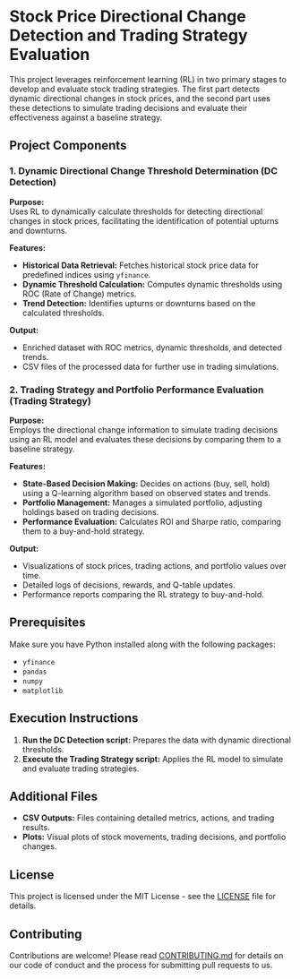 # Stock Price Directional Change Detection and Trading Strategy Evaluation

This project leverages reinforcement learning (RL) in two primary stages to develop and evaluate stock trading strategies. The first part detects dynamic directional changes in stock prices, and the second part uses these detections to simulate trading decisions and evaluate their effectiveness against a baseline strategy.

## Project Components

### 1. Dynamic Directional Change Threshold Determination (DC Detection)

**Purpose:**  
Uses RL to dynamically calculate thresholds for detecting directional changes in stock prices, facilitating the identification of potential upturns and downturns.

**Features:**
- **Historical Data Retrieval:** Fetches historical stock price data for predefined indices using `yfinance`.
- **Dynamic Threshold Calculation:** Computes dynamic thresholds using ROC (Rate of Change) metrics.
- **Trend Detection:** Identifies upturns or downturns based on the calculated thresholds.

**Output:**
- Enriched dataset with ROC metrics, dynamic thresholds, and detected trends.
- CSV files of the processed data for further use in trading simulations.

### 2. Trading Strategy and Portfolio Performance Evaluation (Trading Strategy)

**Purpose:**  
Employs the directional change information to simulate trading decisions using an RL model and evaluates these decisions by comparing them to a baseline strategy.

**Features:**
- **State-Based Decision Making:** Decides on actions (buy, sell, hold) using a Q-learning algorithm based on observed states and trends.
- **Portfolio Management:** Manages a simulated portfolio, adjusting holdings based on trading decisions.
- **Performance Evaluation:** Calculates ROI and Sharpe ratio, comparing them to a buy-and-hold strategy.

**Output:**
- Visualizations of stock prices, trading actions, and portfolio values over time.
- Detailed logs of decisions, rewards, and Q-table updates.
- Performance reports comparing the RL strategy to buy-and-hold.

## Prerequisites

Make sure you have Python installed along with the following packages:
- `yfinance`
- `pandas`
- `numpy`
- `matplotlib`

## Execution Instructions

1. **Run the DC Detection script:** Prepares the data with dynamic directional thresholds.
2. **Execute the Trading Strategy script:** Applies the RL model to simulate and evaluate trading strategies.

## Additional Files

- **CSV Outputs:** Files containing detailed metrics, actions, and trading results.
- **Plots:** Visual plots of stock movements, trading decisions, and portfolio changes.

## License

This project is licensed under the MIT License - see the [LICENSE](LICENSE) file for details.

## Contributing

Contributions are welcome! Please read [CONTRIBUTING.md](CONTRIBUTING.md) for details on our code of conduct and the process for submitting pull requests to us.
